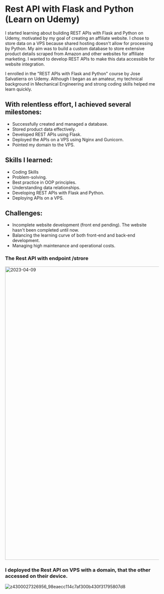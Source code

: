 # Rest API with Flask and Python (Learn on Udemy)
I started learning about building REST APIs with Flask and Python on Udemy, motivated by my goal of creating an affiliate website. I chose to store data on a VPS because shared hosting doesn't allow for processing by Python. My aim was to build a custom database to store extensive product details scraped from Amazon and other websites for affiliate marketing. I wanted to develop REST APIs to make this data accessible for website integration.

I enrolled in the "REST APIs with Flask and Python" course by Jose Salvatierra on Udemy. Although I began as an amateur, my technical background in Mechanical Engineering and strong coding skills helped me learn quickly. 
## With relentless effort, I achieved several milestones:

- Successfully created and managed a database.
- Stored product data effectively.
- Developed REST APIs using Flask.
- Deployed the APIs on a VPS using Nginx and Gunicorn.
- Pointed my domain to the VPS.

## Skills I learned:
- Coding Skills
- Problem-solving.
- Best practice in OOP principles.
- Understanding data relationships.
- Developing REST APIs with Flask and Python.
- Deploying APIs on a VPS.

## Challenges:
- Incomplete website development (front end pending). The website hasn't been completed until now.
- Balancing the learning curve of both front-end and back-end development.
- Managing high maintenance and operational costs.

### The Rest API with endpoint /strore 
<img width="960" alt="2023-04-09" src="https://github.com/KeithDang1610/Rest_API-with-Flask-and-Python/assets/167521177/128cb0a3-4e90-45b8-8f66-913a00d6e7dc">

### I deployed the Rest API on VPS with a domain, that the other accessed on their device.
![z4300027326956_98eaecc114c7af300b430f31795807d8](https://github.com/KeithDang1610/Rest_API-with-Flask-and-Python/assets/167521177/d5253b31-8a30-4c3d-aab9-2ec3f0e31d54)



